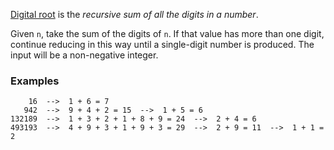 [Digital root](https://en.wikipedia.org/wiki/Digital_root) is 
the _recursive sum of all the digits in a number_.

Given `n`, take the sum of the digits of `n`. If that value has more than one digit, continue reducing in this way 
until a single-digit number is produced. The input will be a non-negative integer.

### Examples

```
    16  -->  1 + 6 = 7
   942  -->  9 + 4 + 2 = 15  -->  1 + 5 = 6
132189  -->  1 + 3 + 2 + 1 + 8 + 9 = 24  -->  2 + 4 = 6
493193  -->  4 + 9 + 3 + 1 + 9 + 3 = 29  -->  2 + 9 = 11  -->  1 + 1 = 2
```